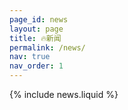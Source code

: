 ```yaml
---
page_id: news
layout: page
title: 🔥新闻
permalink: /news/
nav: true
nav_order: 1
---
```



{% include news.liquid %}
